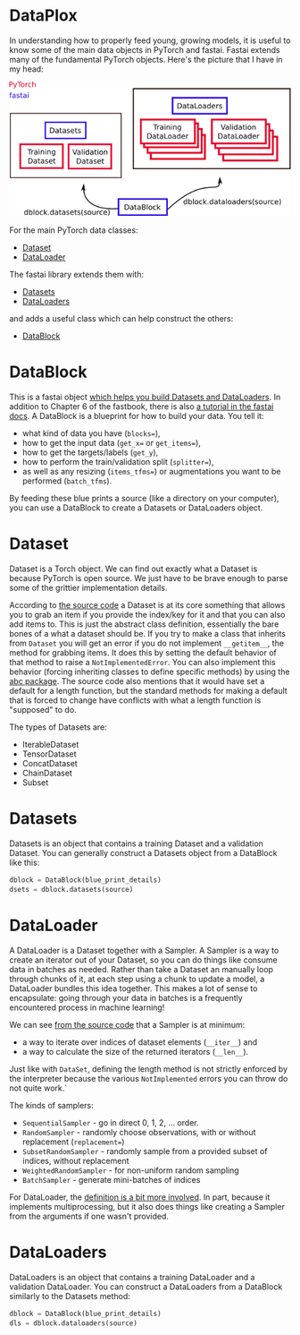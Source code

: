
# DataPlox

In understanding how to properly feed young, growing models, it is useful to know some of the main data objects in PyTorch and fastai. Fastai extends many of the fundamental PyTorch objects. Here's the picture that I have in my head:

![The relationships between important data objects.](images/dataobjects.png)

For the main PyTorch data classes:

* [Dataset](https://pytorch.org/docs/stable/data.html#torch.utils.data.Dataset)
* [DataLoader](https://pytorch.org/docs/stable/data.html#torch.utils.data.DataLoader)

The fastai library extends them with:

* [Datasets](http://dev.fast.ai/data.core#Datasets)
* [DataLoaders](https://dev.fast.ai/data.core#DataLoaders)

and adds a useful class which can help construct the others:

* [DataBlock](http://dev.fast.ai/data.block#DataBlock)

# DataBlock

This is a fastai object [which helps you build Datasets and DataLoaders](http://dev.fast.ai/data.block). In addition to Chapter 6 of the fastbook, there is also [a tutorial in the fastai docs](http://dev.fast.ai/tutorial.datablock). A DataBlock is a blueprint for how to build your data. You tell it:

* what kind of data you have (`blocks=`),
* how to get the input data (`get_x=` or `get_items=`),
* how to get the targets/labels (`get_y`),
* how to perform the train/validation split (`splitter=`),
* as well as any resizing (`items_tfms=`) or augmentations you want to be performed (`batch_tfms`).

By feeding these blue prints a source (like a directory on your computer), you can use a DataBlock to create a Datasets or DataLoaders object.

# Dataset

Dataset is a Torch object. We can find out exactly what a Dataset is because PyTorch is open source. We just have to be brave enough to parse some of the grittier implementation details.

According to [the source code](https://pytorch.org/docs/stable/_modules/torch/utils/data/dataset.html#Dataset) a Dataset is at its core something that allows you to grab an item if you provide the index/key for it and that you can also add items to. This is just the abstract class definition, essentially the bare bones of a what a dataset should be. If you try to make a class that inherits from `Dataset` you will get an error if you do not implement `__getitem__`, the method for grabbing items. It does this by setting the default behavior of that method to raise a `NotImplementedError`. You can also implement this behavior (forcing inheriting classes to define specific methods) by using the [abc package](https://docs.python.org/3/library/abc.html). The source code also mentions that it would have set a default for a length function, but the standard methods for making a default that is forced to change have conflicts with what a length function is "supposed" to do.

The types of Datasets are:

* IterableDataset
* TensorDataset
* ConcatDataset
* ChainDataset
* Subset

# Datasets

Datasets is an object that contains a training Dataset and a validation Dataset. You can generally construct a Datasets object from a DataBlock like this:

```python
dblock = DataBlock(blue_print_details)
dsets = dblock.datasets(source)
```

# DataLoader

A DataLoader is a Dataset together with a Sampler. A Sampler is a way to create an iterator out of your Dataset, so you can do things like consume data in batches as needed. Rather than take a Dataset an manually loop through chunks of it, at each step using a chunk to update a model, a DataLoader bundles this idea together. This makes a lot of sense to encapsulate: going through your data in batches is a frequently encountered process in machine learning!

We can see [from the source code](https://pytorch.org/docs/stable/_modules/torch/utils/data/sampler.html#Sampler) that a Sampler is at minimum:

* a way to iterate over indices of dataset elements (`__iter__`) and
* a way to calculate the size of the returned iterators (`__len__`).

Just like with `DataSet`, defining the length method is not strictly enforced by the interpreter because the various `NotImplemented` errors you can throw do not quite work.`

The kinds of samplers:

* `SequentialSampler` - go in direct 0, 1, 2, ... order.
* `RandomSampler` - randomly choose observations, with or without replacement (`replacement=`)
* `SubsetRandomSampler` - randomly sample from a provided subset of indices, without replacement
* `WeightedRandomSampler` - for non-uniform random sampling
* `BatchSampler` - generate mini-batches of indices

For DataLoader, the [definition is a bit more involved](https://pytorch.org/docs/stable/_modules/torch/utils/data/dataloader.html#DataLoader). In part, because it implements multiprocessing, but it also does things like creating a Sampler from the arguments if one wasn't provided.

# DataLoaders

DataLoaders is an object that contains a training DataLoader and a validation DataLoader. You can construct a DataLoaders from a DataBlock similarly to the Datasets method:

```python
dblock = DataBlock(blue_print_details)
dls = dblock.dataloaders(source)
```

